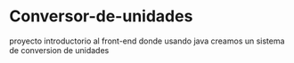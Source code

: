 # Conversor-de-unidades
proyecto introductorio al front-end donde usando java creamos un sistema de conversion de unidades 
